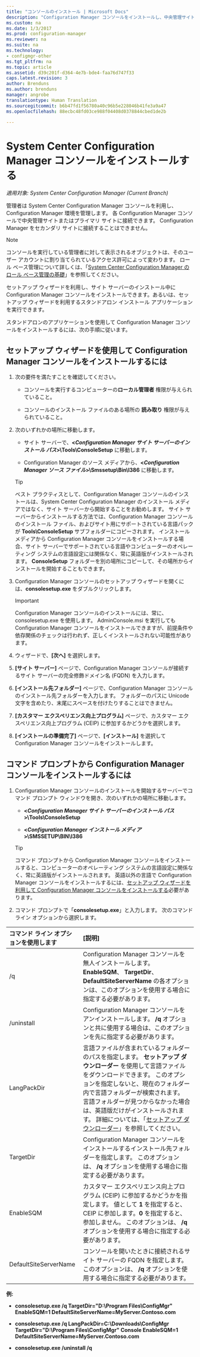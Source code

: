 ```yaml
---
title: "コンソールのインストール | Microsoft Docs"
description: "Configuration Manager コンソールをインストールし、中央管理サイトまたはプライマリ サイトに接続する方法についてご確認ください。"
ms.custom: na
ms.date: 1/3/2017
ms.prod: configuration-manager
ms.reviewer: na
ms.suite: na
ms.technology:
- configmgr-other
ms.tgt_pltfrm: na
ms.topic: article
ms.assetid: d39c201f-d364-4e7b-bde4-faa76d747f33
caps.latest.revision: 3
author: Brenduns
ms.author: brenduns
manager: angrobe
translationtype: Human Translation
ms.sourcegitcommit: b6b47fd1f56780a40c96b5e228046b41fe3a9a47
ms.openlocfilehash: 88ecbc48fd03ce988f04408d0378844cbed1de2b

---
```

# <a name="install-the-system-center-configuration-manager-console"></a>System Center Configuration Manager コンソールをインストールする

*適用対象: System Center Configuration Manager (Current Branch)*

管理者は System Center Configuration Manager コンソールを利用し、Configuration Manager 環境を管理します。 各 Configuration Manager コンソールで中央管理サイトまたはプライマリ サイトに接続できます。 Configuration Manager をセカンダリ サイトに接続することはできません。

> [!NOTE]  
>  コンソールを実行している管理者に対して表示されるオブジェクトは、そのユーザー アカウントに割り当てられているアクセス許可によって変わります。 ロール ベース管理について詳しくは、「[System Center Configuration Manager のロール ベース管理の基礎](../../../../core/understand/fundamentals-of-role-based-administration.md)」を参照してください。  

 セットアップ ウィザードを利用し、サイト サーバーのインストール中に Configuration Manager コンソールをインストールできます。あるいは、セットアップ ウィザードを利用するスタンドアロン インストール アプリケーションを実行できます。  

 スタンドアロンのアプリケーションを使用して Configuration Manager コンソールをインストールするには、次の手順に従います。  

## <a name="to-install-the-configuration-manager-console-by-using-the-setup-wizard"></a>セットアップ ウィザードを使用して Configuration Manager コンソールをインストールするには  

1.  次の要件を満たすことを確認してください。  

    -  コンソールを実行するコンピューターの**ローカル管理者** 権限が与えられていること。  

    -   コンソールのインストール ファイルのある場所の **読み取り** 権限が与えられていること。  

2.  次のいずれかの場所に移動します。  

    -   サイト サーバーで、**<*Configuration Manager サイト サーバーのインストール パス*>\Tools\ConsoleSetup** に移動します。  

    -   Configuration Manager のソース メディアから、**<*Configuration Manager ソース ファイル*>\Smssetup\Bin\I386** に移動します。  

    > [!TIP]  
    >  ベスト プラクティスとして、Configuration Manager コンソールのインストールは、System Center Configuration Manager のインストール メディアではなく、サイト サーバーから開始することをお勧めします。 サイト サーバーからインストールする方法では、Configuration Manager コンソールのインストール ファイル、およびサイト用にサポートされている言語パックが **Tools\ConsoleSetup** サブフォルダーにコピーされます。 インストール メディアから Configuration Manager コンソールをインストールする場合、サイト サーバーでサポートされている言語やコンピューターのオペレーティング システムの言語設定には関係なく、常に英語版がインストールされます。 **ConsoleSetup** フォルダーを別の場所にコピーして、その場所からインストールを開始することもできます。

3.  Configuration Manager コンソールのセットアップ ウィザードを開くには、**consolesetup.exe** をダブルクリックします。  

    > [!IMPORTANT]  
    >  Configuration Manager コンソールのインストールには、常に、consolesetup.exe を使用します。 AdminConsole.msi を実行しても Configuration Manager コンソールをインストールできますが、前提条件や依存関係のチェックは行われず、正しくインストールされない可能性があります。  

4.  ウィザードで、**[次へ]** を選択します。  

5.  **[サイト サーバー]** ページで、Configuration Manager コンソールが接続するサイト サーバーの完全修飾ドメイン名 (FQDN) を入力します。  

6.  **[インストール先フォルダー]** ページで、Configuration Manager コンソールのインストール先フォルダーを入力します。 フォルダーのパスに Unicode 文字を含めたり、末尾にスペースを付けたりすることはできません。  

7.  **[カスタマー エクスペリエンス向上プログラム]** ページで、カスタマー エクスペリエンス向上プログラム (CEIP) に参加するかどうかを選択します。  

8.  **[インストールの準備完了]** ページで、**[インストール]** を選択して Configuration Manager コンソールをインストールします。  

## <a name="to-install-the-configuration-manager-console-from-a-command-prompt"></a>コマンド プロンプトから Configuration Manager コンソールをインストールするには  

1.  Configuration Manager コンソールのインストールを開始するサーバーでコマンド プロンプト ウィンドウを開き、次のいずれかの場所に移動します。  

    -   **<*Configuration Manager サイト サーバーのインストール パス*>\Tools\ConsoleSetup**  

    -   **<*Configuration Manager インストール メディア*>\SMSSETUP\BIN\I386**  

    > [!TIP]  
    >  コマンド プロンプトから Configuration Manager コンソールをインストールすると、コンピューターのオペレーティング システムの言語設定に関係なく、常に英語版がインストールされます。 英語以外の言語で Configuration Manager コンソールをインストールするには、[セットアップ ウィザードを利用して Configuration Manager コンソールをインストールする](#to-install-the-configuration-manager-console-by-using-the-setup-wizard)必要があります。  

2.  コマンド プロンプトで「**consolesetup.exe**」と入力します。 次のコマンド ライン オプションから選択します。  

|  コマンド ライン オプションを使用します     | [説明]     |
  | :------------- | :------------- |
  |/q|Configuration Manager コンソールを無人インストールします。 **EnableSQM**、 **TargetDir**、 **DefaultSiteServerName** の各オプションは、このオプションを使用する場合に指定する必要があります。|  
  |/uninstall|Configuration Manager コンソールをアンインストールします。 **/q** オプションと共に使用する場合は、このオプションを先に指定する必要があります。|  
  |LangPackDir|言語ファイルが含まれているフォルダーのパスを指定します。 **セットアップ ダウンローダー** を使用して言語ファイルをダウンロードできます。 このオプションを指定しないと、現在のフォルダー内で言語フォルダーが検索されます。 言語フォルダーが見つからなかった場合は、英語版だけがインストールされます。 詳細については、「[セットアップ ダウンローダー](setup-downloader.md)」を参照してください。|  
  |TargetDir|Configuration Manager コンソールをインストールするインストール先フォルダーを指定します。 このオプションは、 **/q** オプションを使用する場合に指定する必要があります。|  
  |EnableSQM|カスタマー エクスペリエンス向上プログラム (CEIP) に参加するかどうかを指定します。 値として **1** を指定すると、CEIP に参加します。**0** を指定すると、参加しません。 このオプションは、 **/q** オプションを使用する場合に指定する必要があります。|  
  |DefaultSiteServerName|コンソールを開いたときに接続されるサイト サーバーの FQDN を指定します。 このオプションは、 **/q** オプションを使用する場合に指定する必要があります。|  


  **例:**

  -  **consolesetup.exe /q TargetDir="D:\Program Files\ConfigMgr" EnableSQM=1 DefaultSiteServerName=MyServer.Contoso.com**  

  -  **consolesetup.exe /q LangPackDir=C:\Downloads\ConfigMgr TargetDir="D:\Program Files\ConfigMgr" Console EnableSQM=1 DefaultSiteServerName=MyServer.Contoso.com**  

  -  **consolesetup.exe /uninstall /q**  



<!--HONumber=Jan17_HO1-->


